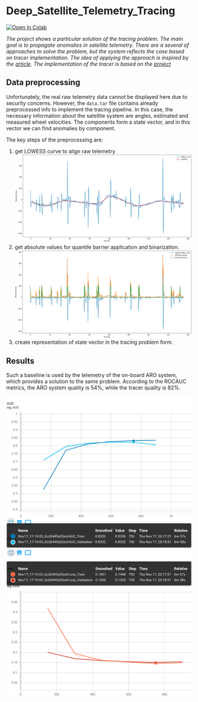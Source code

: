 # Deep_Satellite_Telemetry_Tracing

[![Open In Colab](https://colab.research.google.com/assets/colab-badge.svg)](https://colab.research.google.com/drive/1g_nv_p5bZ1sPYu1swRVqDoMPGx0DEphx?usp=sharing)

*The project shows a particular solution of the tracing problem. 
The main goal is to propagate anomalies in satellite telemetry. 
There are a several of approaches to solve the problem, 
but the system reflects the case based on tracer implementation. 
The idea of applying the approach is inspired by the 
[article](https://stanford.edu/~cpiech/bio/papers/deepKnowledgeTracing.pdf).
The implementation of the tracer is based on the 
[project](https://github.com/seewoo5/KT)*


## Data preprocessing

Unfortunately, the real raw telemetry data cannot be displayed here due to 
security concerns. However, the `data.tar` file contains already 
preprocessed info to implement the tracing pipeline. 
In this case, the necessary information about the satellite 
system are angles, estimated and measured wheel velocities.
The components form a state vector, 
and in this vector we can find anomalies by component.

The key steps of the preprocessing are:
1. get LOWESS curve to align raw telemetry
![alt text](./images/Telemetry_Lowess.png)
2. get absolute values for quantile barrier application and binarization.
![alt text](./images/Telemetry_preprocessed.png)
3. create representation of state vector in the tracing problem form.

## Results
Such a baseline is used by the telemetry of the on-board ARO system, 
which provides a solution to the same problem. 
According to the ROCAUC metrics, 
the ARO system quality is 54%, while the tracer quality is 82%.

![alt text](./images/plot_auc.png)
![alt text](./images/plot_loss.png)
